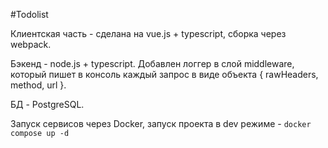 #Todolist

Клиентская часть - сделана на vue.js  + typescript, сборка через webpack.

Бэкенд - node.js + typescript. Добавлен логгер в слой middleware, который пишет в консоль каждый запрос в виде объекта  { rawHeaders, method, url }.

БД - PostgreSQL.

Запуск сервисов через Docker, запуск проекта в dev режиме - ```docker compose up -d```
